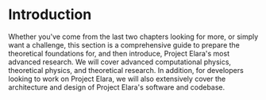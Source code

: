 # Introduction

Whether you've come from the last two chapters looking for more, or simply want a challenge, this section is a comprehensive guide to prepare the theoretical foundations for, and then introduce, Project Elara's most advanced research. We will cover advanced computational physics, theoretical physics, and theoretical research. In addition, for developers looking to work on Project Elara, we will also extensively cover the architecture and design of Project Elara's software and codebase.